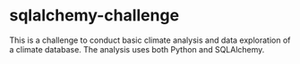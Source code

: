 # sqlalchemy-challenge

This is a challenge to conduct basic climate analysis and data exploration of a climate database.  The analysis uses both Python and SQLAlchemy.
